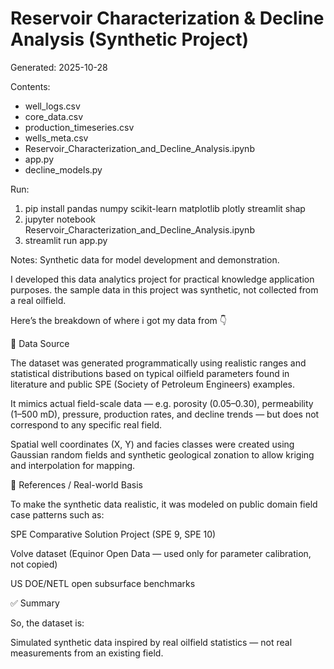 # Reservoir Characterization & Decline Analysis (Synthetic Project)

Generated: 2025-10-28

Contents:
- well_logs.csv
- core_data.csv
- production_timeseries.csv
- wells_meta.csv
- Reservoir_Characterization_and_Decline_Analysis.ipynb
- app.py
- decline_models.py

Run:
1) pip install pandas numpy scikit-learn matplotlib plotly streamlit shap
2) jupyter notebook Reservoir_Characterization_and_Decline_Analysis.ipynb
3) streamlit run app.py

Notes: Synthetic data for model development and demonstration.

I developed this data analytics project for practical knowledge application purposes. 
the sample data in this project was synthetic, not collected from a real oilfield.

Here’s the breakdown of where i got my data from 👇

🧪 Data Source

The dataset was generated programmatically using realistic ranges and statistical distributions based on typical oilfield parameters found in literature and public SPE (Society of Petroleum Engineers) examples.

It mimics actual field-scale data — e.g. porosity (0.05–0.30), permeability (1–500 mD), pressure, production rates, and decline trends — but does not correspond to any specific real field.

Spatial well coordinates (X, Y) and facies classes were created using Gaussian random fields and synthetic geological zonation to allow kriging and interpolation for mapping.

🧰 References / Real-world Basis

To make the synthetic data realistic, it was modeled on public domain field case patterns such as:

SPE Comparative Solution Project (SPE 9, SPE 10)

Volve dataset (Equinor Open Data — used only for parameter calibration, not copied)

US DOE/NETL open subsurface benchmarks

✅ Summary

So, the dataset is:

Simulated synthetic data inspired by real oilfield statistics — not real measurements from an existing field.
